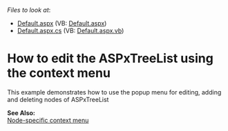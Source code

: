 <!-- default file list -->
*Files to look at*:

* [Default.aspx](./CS/WebSite/Default.aspx) (VB: [Default.aspx](./VB/WebSite/Default.aspx))
* [Default.aspx.cs](./CS/WebSite/Default.aspx.cs) (VB: [Default.aspx.vb](./VB/WebSite/Default.aspx.vb))
<!-- default file list end -->
# How to edit the ASPxTreeList using the context menu


<p>This example demonstrates how to use the popup menu for editing, adding and deleting nodes of ASPxTreeList</p><p><strong>See Also:</strong><br />
<a href="https://www.devexpress.com/Support/Center/p/E145">Node-specific context menu</a></p>

<br/>


